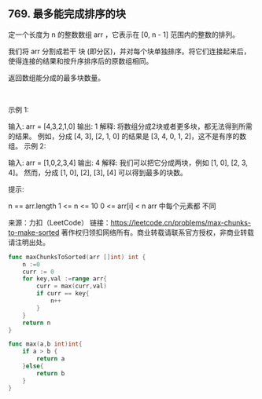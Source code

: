 ## 769. 最多能完成排序的块
定一个长度为 n 的整数数组 arr ，它表示在 [0, n - 1] 范围内的整数的排列。

我们将 arr 分割成若干 块 (即分区)，并对每个块单独排序。将它们连接起来后，使得连接的结果和按升序排序后的原数组相同。

返回数组能分成的最多块数量。

 

示例 1:

输入: arr = [4,3,2,1,0]
输出: 1
解释:
将数组分成2块或者更多块，都无法得到所需的结果。
例如，分成 [4, 3], [2, 1, 0] 的结果是 [3, 4, 0, 1, 2]，这不是有序的数组。
示例 2:

输入: arr = [1,0,2,3,4]
输出: 4
解释:
我们可以把它分成两块，例如 [1, 0], [2, 3, 4]。
然而，分成 [1, 0], [2], [3], [4] 可以得到最多的块数。
 

提示:

n == arr.length
1 <= n <= 10
0 <= arr[i] < n
arr 中每个元素都 不同

来源：力扣（LeetCode）
链接：https://leetcode.cn/problems/max-chunks-to-make-sorted
著作权归领扣网络所有。商业转载请联系官方授权，非商业转载请注明出处。
```go
func maxChunksToSorted(arr []int) int {
    n :=0
    curr := 0
    for key,val :=range arr{
        curr = max(curr,val)
        if curr == key{
            n++
        }           
    }
    return n
}

func max(a,b int)int{
    if a > b {
        return a
    }else{
        return b
    }
}
```
